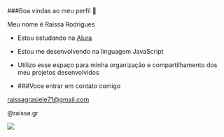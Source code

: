 ###Boa vindas ao meu perfil 💙

Meu nome é Raissa Rodrigues

- Estou estudando na [Alura](https://www.alura.com.br)
- Estou me desenvolvendo na linguagem JavaScript
- Utilizo esse espaço para minha organização e compartilhamento dos meu projetos desenvolvidos

- ###Voce entrar em contato comigo

raissagrasiele71@gmail.com

@raissa.gr

![](https://media1.tenor.com/m/Ikbdngs_-sIAAAAd/desenchant%C3%A9-luci.gif)

